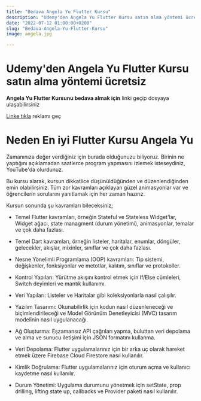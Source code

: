 ```yaml
---
title: "Bedava Angela Yu Flutter Kursu"
description: "Udemy'den Angela Yu Flutter Kursu satın alma yöntemi ücretsiz"
date: "2022-07-12 01:00:00+0200"
slug: "Bedava-Angela-Yu-Flutter-Kursu"
image: angela.jpg

---
```



# Udemy'den Angela Yu Flutter Kursu satın alma yöntemi ücretsiz

**Angela Yu Flutter Kursunu bedava almak için** linki geçip dosyaya ulaşabilirsiniz

[Linke tıkla](http://bc.vc/BfQrnGk) reklamı geç

# Neden En iyi Flutter Kursu Angela Yu

Zamanınıza değer verdiğiniz için burada olduğunuzu biliyoruz. Birinin ne yaptığını açıklamadan saatlerce program yapmasını izlemek isteseydiniz, YouTube'da olurdunuz. 

Bu kursu alarak, kursun dikkatlice düşünüldüğünden ve düzenlendiğinden emin olabilirsiniz. Tüm zor kavramları açıklayan güzel animasyonlar var ve öğrencilerin sorularını yanıtlamak için her zaman hazırız.

Kursun sonunda şu kavramları bileceksiniz;


+ Temel Flutter kavramları, örneğin Stateful ve Stateless Widget'lar, Widget ağacı, state managment (durum yönetimi), animasyonlar, temalar ve çok daha fazlası.

+ Temel Dart kavramları, örneğin listeler, haritalar, enumlar, döngüler, gelecekler, akışlar, mixinler, sınıflar ve çok daha fazlası.

+ Nesne Yönelimli Programlama (OOP) kavramları: Tip sistemi, değişkenler, fonksiyonlar ve metotlar, kalıtım, sınıflar ve protokoller.

+ Kontrol Yapıları: Yürütme akışını kontrol etmek için If/Else cümleleri, Switch deyimleri ve mantık kullanımı.

+ Veri Yapıları: Listeler ve Haritalar gibi koleksiyonlarla nasıl çalışılır.

+ Yazılım Tasarımı: Okunabilirlik için kodun nasıl düzenleneceği ve biçimlendirileceği ve Model Görünüm Denetleyicisi (MVC) tasarım modelinin nasıl uygulanacağı.

+ Ağ Oluşturma: Eşzamansız API çağrıları yapma, buluttan veri depolama ve alma ve sunucu iletişimi için JSON formatını kullanma.

+ Veri Depolama: Flutter uygulamalarınız için bir arka uç olarak hareket etmek üzere Firebase Cloud Firestore nasıl kullanılır.

+ Kimlik Doğrulama: Flutter uygulamalarınız için oturum açma ve kullanıcı kaydetme nasıl kullanılır.

+ Durum Yönetimi: Uygulama durumunu yönetmek için setState, prop drilling, lifting state up, callbacks ve Provider paketi nasıl kullanılır.

